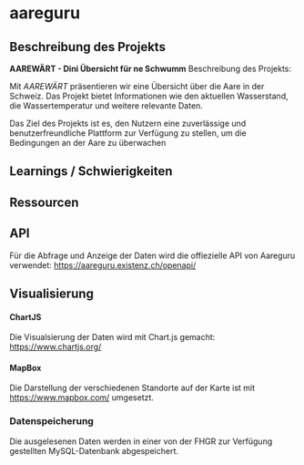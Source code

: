 # aareguru

## Beschreibung des Projekts
**AAREWÄRT - Dini Übersicht für ne Schwumm**
Beschreibung des Projekts:
 
Mit *AAREWÄRT* präsentieren wir eine Übersicht 
über die Aare in der Schweiz. Das Projekt bietet
Informationen wie den aktuellen Wasserstand, die
Wassertemperatur und weitere relevante Daten.

Das Ziel des Projekts ist es, den Nutzern eine
zuverlässige und benutzerfreundliche Plattform
zur Verfügung zu stellen, um die Bedingungen
an der Aare zu überwachen

## Learnings / Schwierigkeiten


## Ressourcen

## API
Für die Abfrage und Anzeige der Daten wird die offiezielle API von Aareguru verwendet:
https://aareguru.existenz.ch/openapi/

## Visualisierung
#### ChartJS
Die Visualsierung der Daten wird mit Chart.js gemacht: https://www.chartjs.org/
#### MapBox
Die Darstellung der verschiedenen Standorte auf der Karte ist mit https://www.mapbox.com/ umgesetzt.

### Datenspeicherung
Die ausgelesenen Daten werden in einer von der FHGR zur Verfügung gestellten MySQL-Datenbank abgespeichert.




